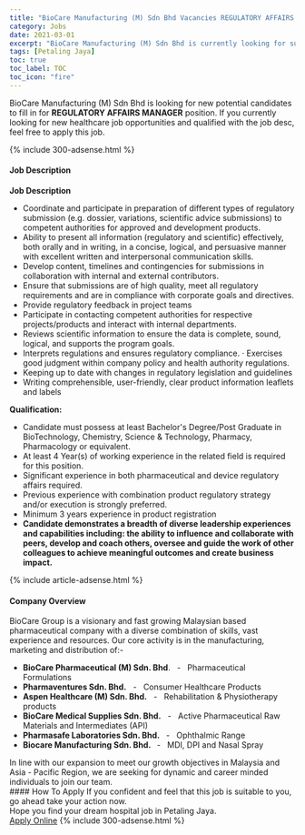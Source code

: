 ```yaml
---
title: "BioCare Manufacturing (M) Sdn Bhd Vacancies REGULATORY AFFAIRS MANAGER" 
category: Jobs 
date: 2021-03-01 
excerpt: "BioCare Manufacturing (M) Sdn Bhd is currently looking for suitable person to fill in the REGULATORY AFFAIRS MANAGER which positioned at Petaling Jaya" 
tags: [Petaling Jaya] 
toc: true 
toc_label: TOC 
toc_icon: "fire" 
--- 
```


<p>BioCare Manufacturing (M) Sdn Bhd is looking for new potential candidates to fill in for <b>REGULATORY AFFAIRS MANAGER</b> position. If you currently looking for new healthcare job opportunities and qualified with the job desc, feel free to apply this job.
</p>{% include 300-adsense.html %} 
<div><div><h4>Job Description</h4></div><div><div><span><div><p><strong>Job Description</strong></p><ul><li>Coordinate and participate in preparation of different types of regulatory submission (e.g. dossier, variations, scientific advice submissions) to competent authorities for approved and development products.</li><li>Ability to present all information (regulatory and scientific) effectively, both orally and in writing, in a concise, logical, and persuasive manner with excellent written and interpersonal communication skills.</li><li>Develop content, timelines and contingencies for submissions in collaboration with internal and external contributors.</li><li>Ensure that submissions are of high quality, meet all regulatory requirements and are in compliance with corporate goals and directives.</li><li>Provide regulatory feedback in project teams</li><li>Participate in contacting competent authorities for respective projects/products and interact&#160;with internal departments.</li><li>Reviews scientific information to ensure the data is complete, sound, logical, and supports the program goals.</li><li>Interprets regulations and ensures regulatory compliance. &#183; Exercises good judgment within company policy and health authority regulations.</li><li>Keeping up to date with changes in regulatory legislation and guidelines</li><li>Writing comprehensible, user-friendly, clear product information leaflets and labels</li></ul><p><strong>Qualification:</strong></p><ul><li>Candidate must possess at least Bachelor's Degree/Post Graduate in BioTechnology, Chemistry, Science &amp; Technology, Pharmacy, Pharmacology or equivalent.</li><li>At least 4 Year(s) of working experience in the related field is required for this position.</li><li>Significant experience in both pharmaceutical and device regulatory affairs required.</li><li>Previous experience with combination product regulatory strategy and/or execution is strongly preferred.</li><li>Minimum 3 years experience in product registration&#160;</li><li><strong>Candidate demonstrates a breadth of diverse leadership experiences and capabilities including: the ability to influence and collaborate with peers, develop and coach others, oversee and guide the work of other colleagues to achieve meaningful outcomes and create business impact.</strong></li></ul></div></span></div></div></div> 
{% include article-adsense.html %} 
<div><div><h4>Company Overview</h4></div><div><div><span><div><div>BioCare Group is a visionary and fast growing Malaysian based pharmaceutical company with a diverse combination of skills, vast experience and resources. Our core activity is in the manufacturing, marketing and distribution of:-</div>
<ul>
<li><strong>BioCare Pharmaceutical (M) Sdn. Bhd</strong>. &#160; -&#160;&#160; Pharmaceutical Formulations</li>
<li><strong>Pharmaventures Sdn. Bhd.</strong> &#160; -&#160;&#160; Consumer Healthcare Products</li>
<li><strong>Aspen Healthcare (M) Sdn. Bhd.</strong> &#160; -&#160;&#160; Rehabilitation &amp; Physiotherapy products</li>
<li><strong>BioCare Medical Supplies Sdn. Bhd.</strong>&#160;&#160; -&#160;&#160; Active Pharmaceutical Raw Materials and Intermediates (API)</li>
<li><strong>Pharmasafe Laboratories Sdn. Bhd.&#160;</strong>&#160; - &#160; Ophthalmic Range</li>
<li><strong>Biocare Manufacturing Sdn. Bhd.&#160;&#160;</strong> - &#160; MDI, DPI and Nasal Spray</li>
</ul>
<div>In line with our expansion to meet our growth objectives in Malaysia and Asia - Pacific Region, we are seeking for dynamic and career minded individuals to join our team.</div></div></span></div></div></div> 
#### How To Apply 
If you confident and feel that this job is suitable to you, go ahead take your action now. <br/> 
Hope you find your dream hospital job in Petaling Jaya. <br/> 
<a href="https://www.jobstreet.com.my/en/job/regulatory-affairs-manager-4493369?jobId=jobstreet-my-job-4493369" class="btn btn--warning" target="_blank" rel="nofollow noopenner">Apply Online</a> 
{% include 300-adsense.html %} 